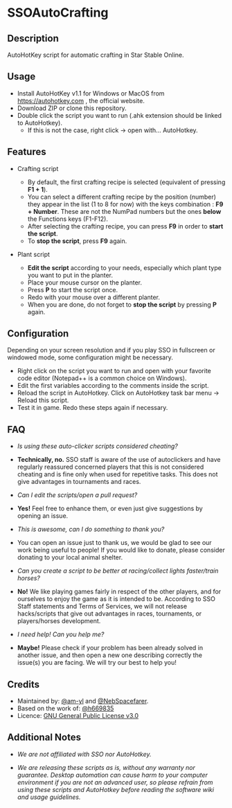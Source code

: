 # SSOAutoCrafting

## Description

AutoHotKey script for automatic crafting in Star Stable Online.

## Usage

- Install AutoHotKey v1.1 for Windows or MacOS from <https://autohotkey.com> , the official website.
- Download ZIP or clone this repository.
- Double click the script you want to run (.ahk extension should be linked to AutoHotkey).
  - If this is not the case, right click -> open with... AutoHotkey.

## Features

- Crafting script
  - By default, the first crafting recipe is selected (equivalent of pressing **F1 + 1**).
  - You can select a different crafting recipe by the position (number) they appear in the list (1 to 8 for now) with the keys combination : **F9 + Number**. These are not the NumPad numbers but the ones **below** the Functions keys (F1-F12).
  - After selecting the crafting recipe, you can press **F9** in order to **start the script**.
  - To **stop the script**, press **F9** again.

- Plant script
  - **Edit the script** according to your needs, especially which plant type you want to put in the planter.
  - Place your mouse cursor on the planter.
  - Press **P** to start the script once.
  - Redo with your mouse over a different planter.
  - When you are done, do not forget to **stop the script** by pressing **P** again.

## Configuration

Depending on your screen resolution and if you play SSO in fullscreen or windowed mode, some configuration might be necessary.

- Right click on the script you want to run and open with your favorite code editor (Notepad++ is a common choice on Windows).
- Edit the first variables according to the comments inside the script.
- Reload the script in AutoHotkey. Click on AutoHotkey task bar menu -> Reload this script.
- Test it in game. Redo these steps again if necessary.

## FAQ

- *Is using these auto-clicker scripts considered cheating?*
- **Technically, no.** SSO staff is aware of the use of autoclickers and have regularly reassured concerned players that this is not considered cheating and is fine only when used for repetitive tasks. This does not give advantages in tournaments and races.

- *Can I edit the scripts/open a pull request?*
- **Yes!** Feel free to enhance them, or even just give suggestions by opening an issue.

- *This is awesome, can I do something to thank you?*
- You can open an issue just to thank us, we would be glad to see our work being useful to people! If you would like to donate, please consider donating to your local animal shelter.

- *Can you create a script to be better at racing/collect lights faster/train horses?*
- **No!** We like playing games fairly in respect of the other players, and for ourselves to enjoy the game as it is intended to be. According to SSO Staff statements and Terms of Services, we will not release hacks/scripts that give out advantages in races, tournaments, or players/horses development.

- *I need help! Can you help me?*
- **Maybe!** Please check if your problem has been already solved in another issue, and then open a new one describing correctly the issue(s) you are facing. We will try our best to help you!

## Credits

- Maintained by: [@am-yl](https://github.com/am-yl) and [@NebSpacefarer](https://github.com/NebSpacefarer).
- Based on the work of: [@h669835](https://github.com/h669835)
- Licence: [GNU General Public License v3.0](https://github.com/am-yl/SSOAutoCrafting/blob/main/LICENSE)

## Additional Notes

- *We are not affiliated with SSO nor AutoHotkey.*

- *We are releasing these scripts as is, without any warranty nor guarantee. Desktop automation can cause harm to your computer environment if you are not an advanced user, so please refrain from using these scripts and AutoHotkey before reading the software wiki and usage guidelines.*
